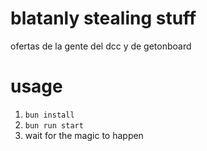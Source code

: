 # blatanly stealing stuff

ofertas de la gente del dcc y de getonboard

# usage

1. `bun install`
2. `bun run start`
3. wait for the magic to happen
